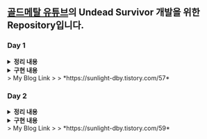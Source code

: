 ## [골드메탈 유튜브](https://www.youtube.com/watch?v=MmW166cHj54&list=PLO-mt5Iu5TeZF8xMHqtT_DhAPKmjF6i3x&index=1)의 Undead Survivor 개발을 위한 Repository입니다.

### Day 1
<details>
	<summary><b>정리 내용</b></summary>
	
- Unity 구조
  - Unity의 핵심 구조 : 컴포넌트 기반
  - 물리 시스템 관련 컴포넌트 및 속성
- Unity에서의 픽셀 아트
  - 아틀라스 (스프라이트 시트)
  - 스프라이트
  - 셀 애니메이션
  - 픽셀 아트를 위한 주요 설정
- Unity의 Input System
  - 설치 방법
  - Player Input 컴포넌트 사용법
  - Input Action 설정
  - Input System의 스크립트 활용
- Rule Tile
  - Number of Tiling Rules
  - Tiling Rules
- Cinemachine 카메라 시스템
  
</details>
<details>
	<summary><b>구현 내용</b></summary>
	
- Player Input System 구현
- 2D Cell Animation 제작
- 무한 맵 적용
- 몬스터 구현
  
</details>
> My Blog Link
>   > *https://sunlight-dby.tistory.com/57*  

### Day 2
<details>
	<summary><b>정리 내용</b></summary>
	
- 트랜스폼과 인스펙터 유용 팁
	- Transform의 Scale 속성 : 비율 고정 기능
 	- Inspector의 자물쇠 아이콘
  	- Header 속성
  	- 직렬화 (Serialization)
  	- 콜라이더 컴포넌트 리셋
  - 프리팹과 오브젝트 풀링
  	- 프리팹 생성
   	- 프리팹의 한계
	- 오브젝트 풀링
- GetComponentsInChildren<T>( )
- Null 체크
- 애니메이터 설정
- 부모 오브젝트
- 스프라이트의 레이어 순서 설정
- 레이어 (Layer)
- AddForce( )
- FromToRotation( )
- 충돌체 감지를 위한 Cast 계열 함수
- 넉백 기능을 위한 코루틴 (Coroutine) 활용
  
</details>
<details>
	<summary><b>구현 내용</b></summary>
	
- Object Pooling을 위한 Pool Manager 생성 및 구현
- 소환 레벨 적용
- 무기 구현
	- 회전하는 근접 무기
	- 자동 원거리 공격
- 몬스터 처리 애니메이션 및 넉백 적용
  
</details>
> My Blog Link
>   > *https://sunlight-dby.tistory.com/59*  
